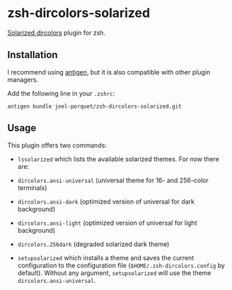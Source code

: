 # zsh-dircolors-solarized

[Solarized dircolors](https://github.com/seebi/dircolors-solarized) plugin for
zsh.

## Installation

I recommend using [antigen](https://github.com/zsh-users/antigen), but it is
also compatible with other plugin managers.

Add the following line in your `.zshrc`:

    antigen bundle joel-porquet/zsh-dircolors-solarized.git

## Usage

This plugin offers two commands:

* `lssolarized` which lists the available solarized themes. For now there are:
 * `dircolors.ansi-universal` (universal theme for 16- and 256-color terminals)
 * `dircolors.ansi-dark` (optimized version of universal for dark background)
 * `dircolors.ansi-light` (optimized version of universal for light background)
 * `dircolors.256dark` (degraded solarized dark theme)

* `setupsolarized` which installs a theme and saves the current configuration to
  the configuration file (`$HOME/.zsh-dircolors.config` by default). Without any
  argument, `setupsolarized` will use the theme `dircolors.ansi-universal`.
